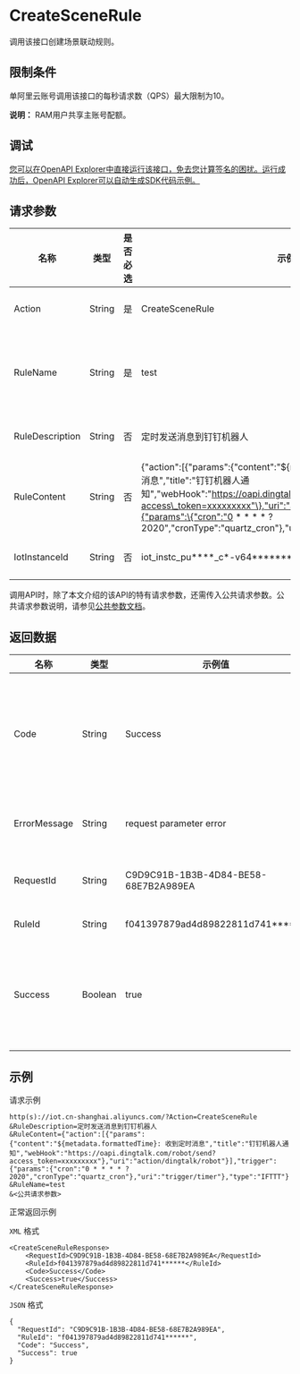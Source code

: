 # CreateSceneRule

调用该接口创建场景联动规则。

## 限制条件

单阿里云账号调用该接口的每秒请求数（QPS）最大限制为10。

**说明：** RAM用户共享主账号配额。

## 调试

[您可以在OpenAPI Explorer中直接运行该接口，免去您计算签名的困扰。运行成功后，OpenAPI Explorer可以自动生成SDK代码示例。](https://api.aliyun.com/#product=Iot&api=CreateSceneRule&type=RPC&version=2018-01-20)

## 请求参数

|名称|类型|是否必选|示例值|描述|
|--|--|----|---|--|
|Action|String|是|CreateSceneRule|系统规定参数。取值：CreateSceneRule。 |
|RuleName|String|是|test|场景联动规则名称。支持中文、大小写英文字母、数字、下划线（\_）和短划线（-），长度限制为1~30个字符。 |
|RuleDescription|String|否|定时发送消息到钉钉机器人|场景联动规则描述。长度不超过100个字符。 |
|RuleContent|String|否|\{"action":\[\{"params":\{"content":"$\{metadata.formattedTime\}: 收到定时消息","title":"钉钉机器人通知","webHook":"https://oapi.dingtalk.com/robot/send?access\_token=xxxxxxxxx"\},"uri":"action/dingtalk/robot"\}\],"trigger":\{"params":\{"cron":"0 \* \* \* \* ? 2020","cronType":"quartz\_cron"\},"uri":"trigger/timer"\},"type":"IFTTT"\}|场景联动规则内容。格式详情请参见[场景联动规则编写说明](~~171059~~)。 |
|IotInstanceId|String|否|iot\_instc\_pu\*\*\*\*\_c\*-v64\*\*\*\*\*\*\*\*|实例ID。公共实例不传此参数，企业版实例需传入。 |

调用API时，除了本文介绍的该API的特有请求参数，还需传入公共请求参数。公共请求参数说明，请参见[公共参数文档](~~135196~~)。

## 返回数据

|名称|类型|示例值|描述|
|--|--|---|--|
|Code|String|Success|接口返回码。Success表示成功，其它表示错误码。详情请参见[错误码](~~135200~~)。 |
|ErrorMessage|String|request parameter error|调用失败时，返回的出错信息。 |
|RequestId|String|C9D9C91B-1B3B-4D84-BE58-68E7B2A989EA|阿里云为该请求生成的唯一标识符。 |
|RuleId|String|f041397879ad4d89822811d741\*\*\*\*\*\*|场景联动规则ID。 |
|Success|Boolean|true|表示是否调用成功。true表示调用成功，false表示调用失败。 |

## 示例

请求示例

```
http(s)://iot.cn-shanghai.aliyuncs.com/?Action=CreateSceneRule
&RuleDescription=定时发送消息到钉钉机器人
&RuleContent={"action":[{"params":{"content":"${metadata.formattedTime}: 收到定时消息","title":"钉钉机器人通知","webHook":"https://oapi.dingtalk.com/robot/send?access_token=xxxxxxxxx"},"uri":"action/dingtalk/robot"}],"trigger":{"params":{"cron":"0 * * * * ? 2020","cronType":"quartz_cron"},"uri":"trigger/timer"},"type":"IFTTT"}
&RuleName=test
&<公共请求参数>
```

正常返回示例

`XML` 格式

```
<CreateSceneRuleResponse>
    <RequestId>C9D9C91B-1B3B-4D84-BE58-68E7B2A989EA</RequestId>
    <RuleId>f041397879ad4d89822811d741******</RuleId>
    <Code>Success</Code>
    <Success>true</Success>
</CreateSceneRuleResponse>
```

`JSON` 格式

```
{
  "RequestId": "C9D9C91B-1B3B-4D84-BE58-68E7B2A989EA",
  "RuleId": "f041397879ad4d89822811d741******",
  "Code": "Success",
  "Success": true
}
```

